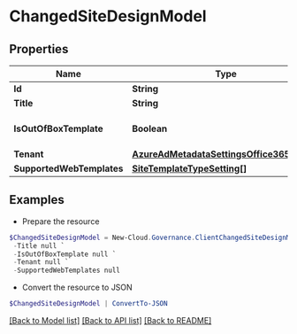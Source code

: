 # ChangedSiteDesignModel
## Properties

Name | Type | Description | Notes
------------ | ------------- | ------------- | -------------
**Id** | **String** |  | [optional] 
**Title** | **String** |  | [optional] 
**IsOutOfBoxTemplate** | **Boolean** |  | [optional] [default to $false]
**Tenant** | [**AzureAdMetadataSettingsOffice365Tenant**](AzureAdMetadataSettingsOffice365Tenant.md) |  | [optional] 
**SupportedWebTemplates** | [**SiteTemplateTypeSetting[]**](SiteTemplateTypeSetting.md) |  | [optional] 

## Examples

- Prepare the resource
```powershell
$ChangedSiteDesignModel = New-Cloud.Governance.ClientChangedSiteDesignModel  -Id null `
 -Title null `
 -IsOutOfBoxTemplate null `
 -Tenant null `
 -SupportedWebTemplates null
```

- Convert the resource to JSON
```powershell
$ChangedSiteDesignModel | ConvertTo-JSON
```

[[Back to Model list]](../README.md#documentation-for-models) [[Back to API list]](../README.md#documentation-for-api-endpoints) [[Back to README]](../README.md)

